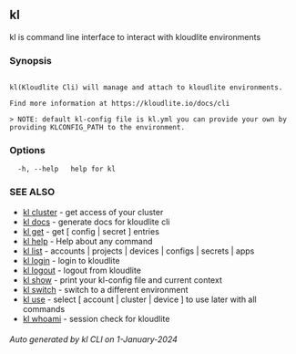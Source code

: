 ## kl

kl is command line interface to interact with kloudlite environments

### Synopsis

```

kl(Kloudlite Cli) will manage and attach to kloudlite environments.

Find more information at https://kloudlite.io/docs/cli

> NOTE: default kl-config file is kl.yml you can provide your own by providing KLCONFIG_PATH to the environment.
```

### Options

```
  -h, --help   help for kl

```

### SEE ALSO

* [kl cluster](kl_cluster.md)  - get access of your cluster
* [kl docs](kl_docs.md)  - generate docs for kloudlite cli
* [kl get](kl_get.md)  - get [ config | secret ] entries
* [kl help](kl_help.md)  - Help about any command
* [kl list](kl_list.md)  - accounts | projects | devices | configs | secrets | apps
* [kl login](kl_login.md)  - login to kloudlite
* [kl logout](kl_logout.md)  - logout from kloudlite
* [kl show](kl_show.md)  - print your kl-config file and current context
* [kl switch](kl_switch.md)  - switch to a different environment
* [kl use](kl_use.md)  - select [ account | cluster | device ] to use later with all commands
* [kl whoami](kl_whoami.md)  - session check for kloudlite

###### Auto generated by kl CLI on 1-January-2024

